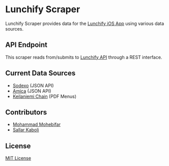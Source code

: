 Lunchify Scraper
===
Lunchify Scraper provides data for the [Lunchify iOS App](https://github.com/sallar/lunchify-swift) using various data sources.

## API Endpoint
This scraper reads from/submits to [Lunchify API](https://github.com/sallar/lunchify-api) through a REST interface.

## Current Data Sources
- [Sodexo](http://www.sodexo.fi/) (JSON API)
- [Amica](http://www.amica.fi/) (JSON API)
- [Keilaniemi Chain](http://keilaniemi.fi/) (PDF Menus)

## Contributors
- [Mohammad Mohebifar](https://github.com/mohebifar)
- [Sallar Kaboli](https://github.com/sallar)

## License
[MIT License](http://sallar.mit-license.org/)
